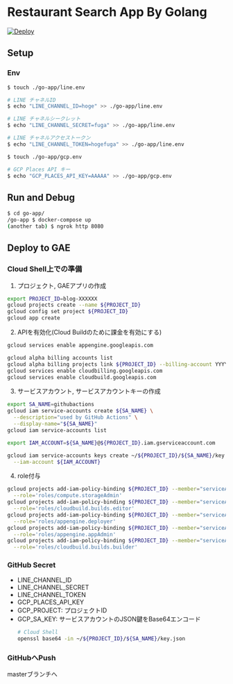 # Restaurant Search App By Golang
[![Deploy](https://github.com/Fukkatsuso/linebot-restaurant-go/workflows/Deploy/badge.svg)](https://github.com/Fukkatsuso/linebot-restaurant-go/actions/runs/267380868)

## Setup
### Env
```sh
$ touch ./go-app/line.env

# LINE チャネルID
$ echo "LINE_CHANNEL_ID=hoge" >> ./go-app/line.env

# LINE チャネルシークレット
$ echo "LINE_CHANNEL_SECRET=fuga" >> ./go-app/line.env

# LINE チャネルアクセストークン
$ echo "LINE_CHANNEL_TOKEN=hogefuga" >> ./go-app/line.env

$ touch ./go-app/gcp.env

# GCP Places API キー
$ echo "GCP_PLACES_API_KEY=AAAAA" >> ./go-app/gcp.env
```


## Run and Debug
```sh
$ cd go-app/
/go-app $ docker-compose up
(another tab) $ ngrok http 8080
```

## Deploy to GAE
### Cloud Shell上での準備
1. プロジェクト, GAEアプリの作成
```sh
export PROJECT_ID=blog-XXXXXX
gcloud projects create --name ${PROJECT_ID}
gcloud config set project ${PROJECT_ID}
gcloud app create
```

2. APIを有効化(Cloud Buildのために課金を有効にする)
```sh
gcloud services enable appengine.googleapis.com

gcloud alpha billing accounts list
gcloud alpha billing projects link ${PROJECT_ID} --billing-account YYYYYY-ZZZZZZ-AAAAAA
gcloud services enable cloudbilling.googleapis.com
gcloud services enable cloudbuild.googleapis.com
```

3. サービスアカウント, サービスアカウントキーの作成
```sh
export SA_NAME=githubactions
gcloud iam service-accounts create ${SA_NAME} \
  --description="used by GitHub Actions" \
  --display-name="${SA_NAME}"
gcloud iam service-accounts list

export IAM_ACCOUNT=${SA_NAME}@${PROJECT_ID}.iam.gserviceaccount.com

gcloud iam service-accounts keys create ~/${PROJECT_ID}/${SA_NAME}/key.json \
  --iam-account ${IAM_ACCOUNT}
```

4. role付与
```sh
gcloud projects add-iam-policy-binding ${PROJECT_ID} --member="serviceAccount:${IAM_ACCOUNT}" \
  --role='roles/compute.storageAdmin'
gcloud projects add-iam-policy-binding ${PROJECT_ID} --member="serviceAccount:${IAM_ACCOUNT}" \
  --role='roles/cloudbuild.builds.editor'
gcloud projects add-iam-policy-binding ${PROJECT_ID} --member="serviceAccount:${IAM_ACCOUNT}" \
  --role='roles/appengine.deployer'
gcloud projects add-iam-policy-binding ${PROJECT_ID} --member="serviceAccount:${IAM_ACCOUNT}" \
  --role='roles/appengine.appAdmin'
gcloud projects add-iam-policy-binding ${PROJECT_ID} --member="serviceAccount:${IAM_ACCOUNT}" \
  --role='roles/cloudbuild.builds.builder'
```

### GitHub Secret
- LINE_CHANNEL_ID
- LINE_CHANNEL_SECRET
- LINE_CHANNEL_TOKEN
- GCP_PLACES_API_KEY
- GCP_PROJECT: プロジェクトID
- GCP_SA_KEY: サービスアカウントのJSON鍵をBase64エンコード
  ```sh
  # Cloud Shell
  openssl base64 -in ~/${PROJECT_ID}/${SA_NAME}/key.json
  ```

### GitHubへPush
masterブランチへ
